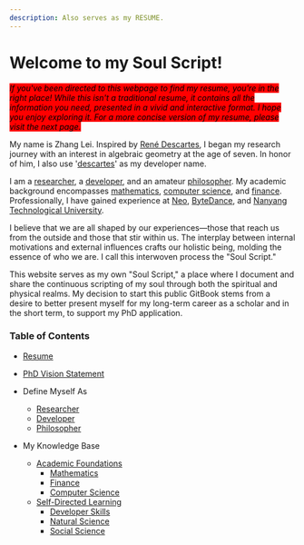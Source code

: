 ```yaml
---
description: Also serves as my RESUME.
---
```


# Welcome to my Soul Script!

_<mark style="background-color:red;">If you've been directed to this webpage to find my resume, you're in the right place! While this isn't a traditional resume, it contains all the information you need, presented in a vivid and interactive format. I hope you enjoy exploring it. For a more concise version of my resume, please visit the next page.</mark>_

My name is Zhang Lei. Inspired by [René Descartes](https://en.wikipedia.org/wiki/Ren%C3%A9\_Descartes), I began my research journey with an interest in algebraic geometry at the age of seven. In honor of him, I also use '[descartes](https://github.com/descartes100)' as my developer name.

I am a [researcher](define-myself-as/researcher.md), a [developer](define-myself-as/developer.md), and an amateur [philosopher](define-myself-as/philosopher.md). My academic background encompasses [mathematics](my-knowledge-base/academic-foundations/mathematics.md), [computer science](my-knowledge-base/academic-foundations/computer-science.md), and [finance](my-knowledge-base/academic-foundations/finance.md). Professionally, I have gained experience at [Neo](https://neo.org/), [ByteDance](https://www.bytedance.com/en/), and [Nanyang Technological University](https://www.ntu.edu.sg/).

I believe that we are all shaped by our experiences—those that reach us from the outside and those that stir within us. The interplay between internal motivations and external influences crafts our holistic being, molding the essence of who we are. I call this interwoven process the "Soul Script."

This website serves as my own "Soul Script," a place where I document and share the continuous scripting of my soul through both the spiritual and physical realms. My decision to start this public GitBook stems from a desire to better present myself for my long-term career as a scholar and in the short term, to support my PhD application.

### Table of Contents

* [Resume](resume.md)
* [PhD Vision Statement](phd-vision-statement.md)
* Define Myself As
  * [Researcher](define-myself-as/researcher.md)
  * [Developer](define-myself-as/developer.md)
  * [Philosopher](define-myself-as/philosopher.md)
*   My Knowledge Base

    * [Academic Foundations](my-knowledge-base/academic-foundations/)
      * [Mathematics](my-knowledge-base/academic-foundations/mathematics.md)
      * [Finance](my-knowledge-base/academic-foundations/finance.md)
      * [Computer Science](my-knowledge-base/academic-foundations/computer-science.md)
    * [Self-Directed Learning](my-knowledge-base/self-directed-learning/)
      * [Developer Skills](my-knowledge-base/self-directed-learning/developer-skills/)
      * [Natural Science](my-knowledge-base/self-directed-learning/natural-science/)
      * [Social Science](my-knowledge-base/self-directed-learning/social-science/)



